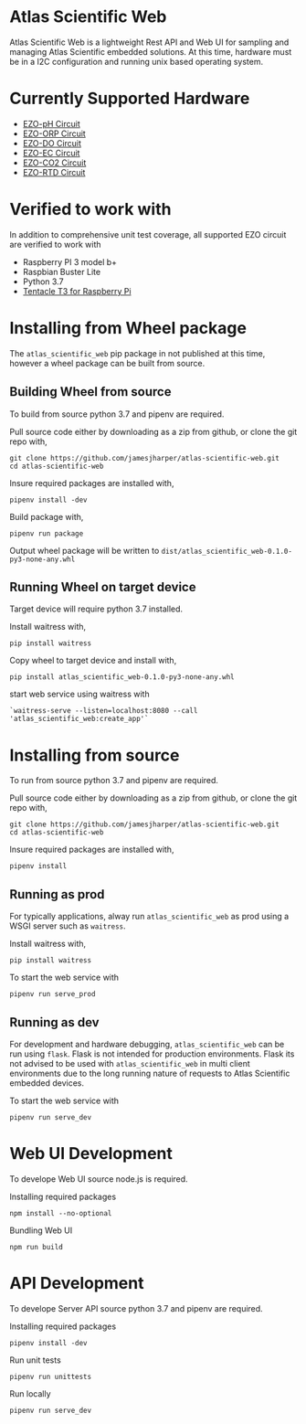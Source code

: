 # Atlas Scientific Web 
Atlas Scientific Web is a lightweight Rest API and Web UI for sampling and managing Atlas Scientific embedded solutions. At this time, hardware must be in a I2C configuration and running unix based operating system.

# Currently Supported Hardware
- [EZO-pH Circuit](https://www.atlas-scientific.com/circuits/ezo-ph-circuit/)
- [EZO-ORP Circuit](https://www.atlas-scientific.com/circuits/ezo-orp-circuit/)
- [EZO-DO Circuit](https://www.atlas-scientific.com/circuits/ezo-dissolved-oxygen-circuit/)
- [EZO-EC Circuit](https://www.atlas-scientific.com/circuits/ezo-conductivity-circuit/)
- [EZO-CO2 Circuit](https://www.atlas-scientific.com/probes/ezo-co2-embedded-ndir-carbon-dioxide-sensor/)
- [EZO-RTD Circuit](hhttps://www.atlas-scientific.com/circuits/ezo-rtd-temperature-circuit/)

# Verified to work with
In addition to comprehensive unit test coverage, all supported EZO circuit are verified to work with
- Raspberry PI 3 model b+
- Raspbian Buster Lite
- Python 3.7
- [Tentacle T3 for Raspberry Pi](https://www.whiteboxes.ch/shop/tentacle-t3-for-raspberry-pi/)

# Installing from Wheel package
The `atlas_scientific_web` pip package in not published at this time, however a wheel package can be built from source.

## Building Wheel from source 
To build from source python 3.7 and pipenv are required. 

Pull source code either by downloading as a zip from github, or clone the git repo with,
```
git clone https://github.com/jamesjharper/atlas-scientific-web.git
cd atlas-scientific-web
```

Insure required packages are installed with,
```
pipenv install -dev
```

Build package with,
```
pipenv run package
```

Output wheel package will be written to `dist/atlas_scientific_web-0.1.0-py3-none-any.whl`

## Running Wheel on target device
Target device will require python 3.7 installed. 

Install waitress with,
```
pip install waitress
```

Copy wheel to target device and install with,
```
pip install atlas_scientific_web-0.1.0-py3-none-any.whl
```

start web service using waitress with 
```
`waitress-serve --listen=localhost:8080 --call 'atlas_scientific_web:create_app'`
```

# Installing from source
To run from source python 3.7 and pipenv are required. 

Pull source code either by downloading as a zip from github, or clone the git repo with,
```
git clone https://github.com/jamesjharper/atlas-scientific-web.git
cd atlas-scientific-web
```

Insure required packages are installed with,
```
pipenv install
```

## Running as prod
For typically applications, alway run `atlas_scientific_web` as prod using a WSGI server such as `waitress`.

Install waitress with,
```
pip install waitress
```

To start the web service with 
```
pipenv run serve_prod
```

## Running as dev
For development and hardware debugging, `atlas_scientific_web` can be run using `flask`. Flask is not intended for production environments. Flask its not advised to be used with `atlas_scientific_web` in multi client environments due to the long running nature of requests to Atlas Scientific embedded devices. 

To start the web service with 
```
pipenv run serve_dev
```

# Web UI Development
To develope Web UI source node.js is required. 

Installing required packages
```
npm install --no-optional
```

Bundling Web UI
```
npm run build
```

# API Development
To develope Server API source python 3.7 and pipenv are required. 

Installing required packages
```
pipenv install -dev
```

Run unit tests 
```
pipenv run unittests
```

Run locally 
```
pipenv run serve_dev
```
